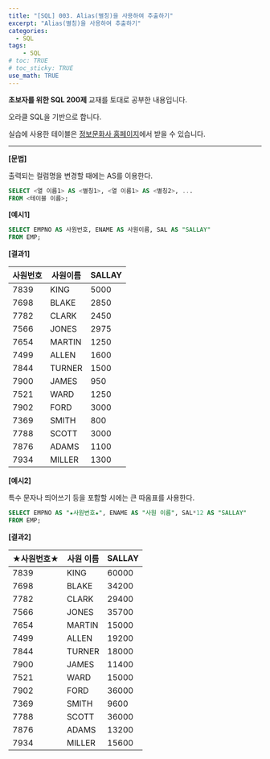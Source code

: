 ```yaml
---
title: "[SQL] 003. Alias(별칭)을 사용하여 추출하기"
excerpt: "Alias(별칭)을 사용하여 추출하기"
categories: 
  - SQL
tags: 
    - SQL
# toc: TRUE
# toc_sticky: TRUE
use_math: TRUE
---
```


**초보자를 위한 SQL 200제** 교재를 토대로 공부한 내용입니다.

오라클 SQL을 기반으로 합니다.

실습에 사용한 테이블은 [정보문화사 홈페이지](http://infopub.co.kr/index.asp)에서 받을 수 있습니다.

---

**[문법]**

출력되는 컬럼명을 변경할 때에는 AS를 이용한다.


```sql
SELECT <열 이름1> AS <별칭1>, <열 이름1> AS <별칭2>, ...
FROM <테이블 이름>;
```

**[예시1]**

```sql
SELECT EMPNO AS 사원번호, ENAME AS 사원이름, SAL AS "SALLAY"
FROM EMP;
```


**[결과1]**

사원번호|사원이름|SALLAY
|-|-|-|
7839|KING|5000
7698|BLAKE|2850
7782|CLARK|2450
7566|JONES|2975
7654|MARTIN|1250
7499|ALLEN|1600
7844|TURNER|1500
7900|JAMES|950
7521|WARD|1250
7902|FORD|3000
7369|SMITH|800
7788|SCOTT|3000
7876|ADAMS|1100
7934|MILLER|1300


**[예시2]**

특수 문자나 띄어쓰기 등을 포함할 시에는 큰 따옴표를 사용한다.

```sql
SELECT EMPNO AS "★사원번호★", ENAME AS "사원 이름", SAL*12 AS "SALLAY"
FROM EMP;
```


**[결과2]**

★사원번호★|사원 이름|SALLAY
|-|-|-|
7839|KING|60000
7698|BLAKE|34200
7782|CLARK|29400
7566|JONES|35700
7654|MARTIN|15000
7499|ALLEN|19200
7844|TURNER|18000
7900|JAMES|11400
7521|WARD|15000
7902|FORD|36000
7369|SMITH|9600
7788|SCOTT|36000
7876|ADAMS|13200
7934|MILLER|15600
